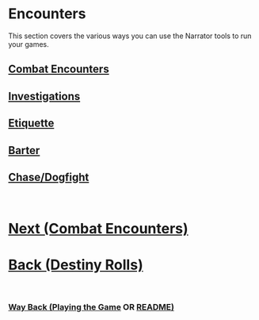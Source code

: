 # Encounters

This section covers the various ways you can use the Narrator tools to run your games.

## [Combat Encounters](<Combat Encounters.md>) 
## [Investigations](<Investigations.md>) 
## [Etiquette](<Etiquette.md>) 
## [Barter](<Barter.md>) 
## [Chase/Dogfight](<Chase-Dogfight.md>) 

$~~~$

# [Next (Combat Encounters)](<Combat Encounters.md>) 
# [Back (Destiny Rolls)](<Destiny Rolls.md>) 

$~~~$

### [Way Back (Playing the Game](<Playing the Game - MOC.md>) OR [README)](<../README.md>) 